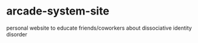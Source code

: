 # arcade-system-site
personal website to educate friends/coworkers about dissociative identity disorder
